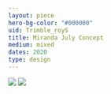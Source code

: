 ```yaml
---
layout: piece
hero-bg-color: "#000000"
uid: Trimble_royS
title: Miranda July Concept
medium: mixed
dates: 2020
type: design
---
```


<img src="{{site.baseurl}}img/{{page.type}}/{{page.uid}}.jpg" class="piece-photo"/>

<img src="{{site.baseurl}}img/{{page.type}}/miranda-july.jpg" class="piece-photo"/>